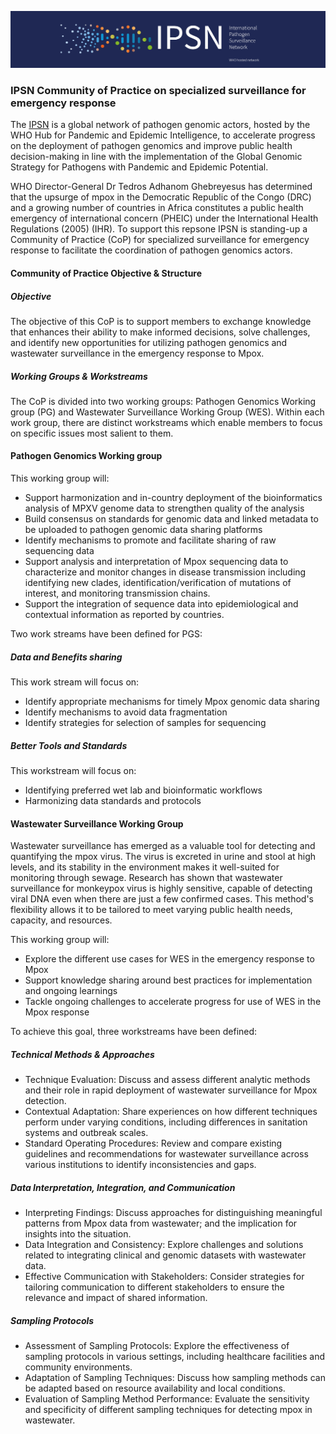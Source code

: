 

![image](ipsn.png)
### IPSN Community of Practice on specialized surveillance for emergency response

The [IPSN](https://www.who.int/initiatives/international-pathogen-surveillance-network) is a global network of pathogen genomic actors, hosted by the WHO Hub for Pandemic and Epidemic Intelligence, to accelerate progress on the deployment of pathogen genomics and improve public health decision-making in line with the implementation of the Global Genomic Strategy for Pathogens with Pandemic and Epidemic Potential. 

WHO Director-General Dr Tedros Adhanom Ghebreyesus has determined that the upsurge of mpox in the Democratic Republic of the Congo (DRC) and a growing number of countries in Africa constitutes a public health emergency of international concern (PHEIC) under the International Health Regulations (2005) (IHR).  To support this repsone IPSN is standing-up a Community of Practice (CoP) for specialized surveillance for emergency response to facilitate the coordination of pathogen genomics actors. 

#### Community of Practice Objective & Structure 

##### Objective 
The objective of this CoP is to support members to exchange knowledge that enhances their ability to make informed decisions, solve challenges, and identify new opportunities for utilizing pathogen genomics and wastewater surveillance in the emergency response to Mpox. 
##### Working Groups & Workstreams 
The CoP is divided into two working groups: Pathogen Genomics Working group (PG) and Wastewater Surveillance Working Group (WES). Within each work group, there are distinct workstreams which enable members to focus on specific issues most salient to them.  

#### Pathogen Genomics Working group  
This working group will:  
- Support harmonization and in-country deployment of the bioinformatics analysis of MPXV genome data to strengthen quality of the analysis
- Build consensus on standards for genomic data and linked metadata to be uploaded to pathogen genomic data sharing platforms 
- Identify mechanisms to promote and facilitate sharing of raw sequencing data 
- Support analysis and interpretation of Mpox sequencing data to characterize and monitor changes in disease transmission including identifying new clades, identification/verification of mutations of interest, and monitoring transmission chains.  
- Support the integration of sequence data into epidemiological and contextual information as reported by countries. 

Two work streams have been defined for PGS: 

##### Data and Benefits sharing 
This work stream will focus on: 
- Identify appropriate mechanisms for timely Mpox genomic data sharing
- Identify mechanisms to avoid data fragmentation 
- Identify strategies for selection of samples for sequencing 

##### Better Tools and Standards 
This workstream will focus on: 
- Identifying preferred wet lab and bioinformatic workflows 
- Harmonizing data standards and protocols 

#### Wastewater Surveillance Working Group 

Wastewater surveillance has emerged as a valuable tool for detecting and quantifying the mpox virus. The virus is excreted in urine and stool at high levels, and its stability in the environment makes it well-suited for monitoring through sewage. Research has shown that wastewater surveillance for monkeypox virus is highly sensitive, capable of detecting viral DNA even when there are just a few confirmed cases. This method's flexibility allows it to be tailored to meet varying public health needs, capacity, and resources.

This working group will:
- Explore the different use cases for WES in the emergency response to Mpox
- Support knowledge sharing around best practices for implementation and ongoing learnings
- Tackle ongoing challenges to accelerate progress for use of WES in the Mpox response

To achieve this goal, three workstreams have been defined: 

##### Technical Methods & Approaches
- Technique Evaluation: Discuss and assess different analytic methods and their role in rapid deployment of wastewater surveillance for Mpox detection.  
- Contextual Adaptation: Share experiences on how different techniques perform under varying conditions, including differences in sanitation systems and outbreak scales. 
- Standard Operating Procedures: Review and compare existing guidelines and recommendations for wastewater surveillance across various institutions to identify inconsistencies and gaps.  
##### Data Interpretation, Integration, and Communication 
- Interpreting Findings: Discuss approaches for distinguishing meaningful patterns from Mpox data from wastewater; and the implication for insights into the situation.  
- Data Integration and Consistency: Explore challenges and solutions related to integrating clinical and genomic datasets with wastewater data. 
- Effective Communication with Stakeholders: Consider strategies for tailoring communication to different stakeholders to ensure the relevance and impact of shared information. 

##### Sampling Protocols
- Assessment of Sampling Protocols: Explore the effectiveness of sampling protocols in various settings, including healthcare facilities and community environments. 
- Adaptation of Sampling Techniques: Discuss how sampling methods can be adapted based on resource availability and local conditions. 
- Evaluation of Sampling Method Performance: Evaluate the sensitivity and specificity of different sampling techniques for detecting mpox in wastewater. 
